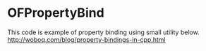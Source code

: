 # OFPropertyBind
This code is example of property binding using small utility below.
http://woboq.com/blog/property-bindings-in-cpp.html